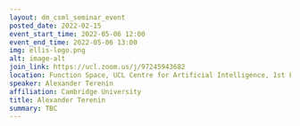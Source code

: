 ```yaml
---
layout: dm_csml_seminar_event
posted_date: 2022-02-15
event_start_time: 2022-05-06 12:00
event_end_time: 2022-05-06 13:00
img: ellis-logo.png
alt: image-alt
join_link: https://ucl.zoom.us/j/97245943682
location: Function Space, UCL Centre for Artificial Intelligence, 1st Floor, 90 High Holborn, London WC1V 6BH
speaker: Alexander Terenin
affiliation: Cambridge University
title: Alexander Terenin
summary: TBC
---
```

